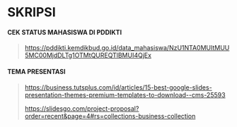 # SKRIPSI

#### CEK STATUS MAHASISWA DI PDDIKTI
> https://pddikti.kemdikbud.go.id/data_mahasiswa/NzU1NTA0MUItMUU5MC00MjdDLTg1OTMtQUREQTlBMUI4QjEx

#### TEMA PRESENTASI
> https://business.tutsplus.com/id/articles/15-best-google-slides-presentation-themes-premium-templates-to-download--cms-25593
>
> https://slidesgo.com/project-proposal?order=recent&page=4#rs=collections-business-collection
